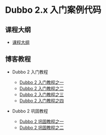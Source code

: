 # Dubbo 2.x 入门案例代码

## 课程大纲

- [课程大纲](docs/课程大纲.md)

## 博客教程

- Dubbo 2 入门教程
    - [Dubbo 2 入门教程之一](https://www.techgrow.cn/posts/d484ffa3.html)
    - [Dubbo 2 入门教程之二](https://www.techgrow.cn/posts/ad584707.html)
    - [Dubbo 2 入门教程之三](https://www.techgrow.cn/posts/fab9c84c.html)
    - [Dubbo 2 入门教程之四](https://www.techgrow.cn/posts/b66ba452.html)

- Dubbo 2 巩固教程
    - [Dubbo 2 巩固教程之一](https://www.techgrow.cn/posts/ef04d10a.html)
    - [Dubbo 2 巩固教程之二](https://www.techgrow.cn/posts/b6d5fbb8.html)
